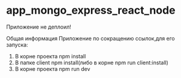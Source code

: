 # app_mongo_express_react_node

Приложение не деплоил!

Общая информация
Приложение по сокращению ссылок,для его запуска:
1. В корне проекта npm install
2. В папке client npm install(либо в корне npm run client:install)
3. В корне проекта npm run dev
